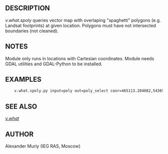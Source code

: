 ## DESCRIPTION

*v.what.spoly* queries vector map with overlaping "spaghetti" polygons
(e.g. Landsat footprints) at given location. Polygons must have not
intersected boundaries (not cleaned).

## NOTES

Module only runs in locations with Cartesian coordinates. Module needs
GDAL utilities and GDAL-Python to be installed.

## EXAMPLES

```sh
    v.what.spoly.py input=poly out=poly_select coor=465113.204082,5436513.2449
```

## SEE ALSO

*[v.what](https://grass.osgeo.org/grass-stable/manuals/v.what.html)*

## AUTHOR

Alexander Muriy (IEG RAS, Moscow)
